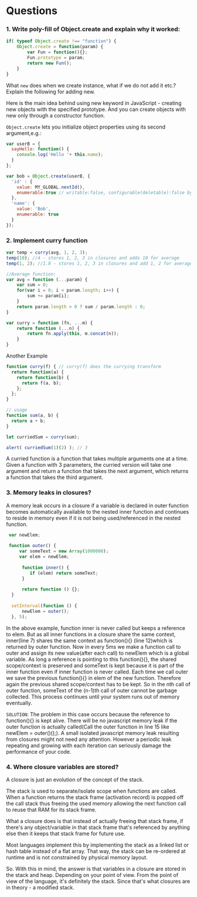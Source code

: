 # Questions

### 1. Write poly-fill of Object.create and explain why it worked:

```js
if( typeof Object.create !== "function") {
    Object.create = function(param) {
        var Fun = function(){};
        Fun.prototype = param;
        return new Fun();
    }
}
```
What `new` does when we create instance, what if we do not add it etc.? Explain the following for adding new.

Here is the main idea behind using new keyword in JavaScript - creating new objects with the specified prototype. And you can create objects with new only through a constructor function. 

`Object.create` lets you initialize object properties using its second argument,e.g.:

```js
var userB = {
  sayHello: function() {
    console.log('Hello '+ this.name);
  }
};

var bob = Object.create(userB, {
  'id' : {
    value: MY_GLOBAL.nextId(),
    enumerable:true // writable:false, configurable(deletable):false by default
  },
  'name': {
    value: 'Bob',
    enumerable: true
  }
});
```

### 2. Implement curry function

```js
var temp = curry(avg, 1, 2, 3);
temp(10); //4 - stores 1, 2, 3 in closures and adds 10 for average
temp(1, 2); //1.8 - stores 1, 2, 3 in closures and add 1, 2 for average

//Average function:
var avg = function (...param) {
    var sum = 0;
    for(var i = 0; i < param.length; i++) {
        sum += param[i];
    }
    return param.length > 0 ? sum / param.length : 0;
}

var curry = function (fn, ...m) {
    return function (...n) {
        return fn.apply(this, m.concat(n));
    }
}
```
Another Example
```js
function curry(f) { // curry(f) does the currying transform
  return function(a) {
    return function(b) {
      return f(a, b);
    };
  };
}

// usage
function sum(a, b) {
  return a + b;
}

let curriedSum = curry(sum);

alert( curriedSum(1)(2) ); // 3
```
A curried function is a function that takes multiple arguments one at a time. Given a function with 3 parameters, the curried version will take one argument and return a function that takes the next argument, which returns a function that takes the third argument.

### 3. Memory leaks in closures?

A memory leak occurs in a closure if a variable is declared in outer function becomes automatically available to the nested inner function and continues to reside in memory even if it is not being used/referenced in the nested function.

```js
 var newElem;
 
 function outer() {
     var someText = new Array(1000000);
     var elem = newElem;
 
      function inner() {
         if (elem) return someText;
      }
 
      return function () {};
  }
 
  setInterval(function () {
      newElem = outer();
  }, 5);
```
In the above example, function inner is never called but keeps a reference to elem. But as all inner functions in a closure share the same context, inner(line 7) shares the same context as function(){} (line 12)which is returned by outer function. Now in every 5ms we make a function call to outer and assign its new value(after each call) to newElem which is a global variable. As long a reference is pointing to this function(){}, the shared scope/context is preserved and someText is kept because it is part of the inner function even if inner function is never called. Each time we call outer we save the previous function(){} in elem of the new function. Therefore again the previous shared scope/context has to be kept. So in the nth call of outer function, someText of the (n-1)th call of outer cannot be garbage collected. This process continues until your system runs out of memory eventually.

`SOLUTION`: The problem in this case occurs because the reference to function(){} is kept alive. There will be no javascript memory leak if the outer function is actually called(Call the outer function in line 15 like newElem = outer()();). A small isolated javascript memory leak resulting from closures might not need any attention. However a periodic leak repeating and growing with each iteration can seriously damage the performance of your code.

### 4. Where closure variables are stored?
A closure is just an evolution of the concept of the stack.

The stack is used to separate/isolate scope when functions are called. When a function returns the stack frame (activation record) is popped off the call stack thus freeing the used memory allowing the next function call to reuse that RAM for its stack frame.

What a closure does is that instead of actually freeing that stack frame, if there's any object/variable in that stack frame that's referenced by anything else then it keeps that stack frame for future use.

Most languages implement this by implementing the stack as a linked list or hash table instead of a flat array. That way, the stack can be re-ordered at runtime and is not constrained by physical memory layout.

So. With this in mind, the answer is that variables in a closure are stored in the stack and heap. Depending on your point of view.
From the point of view of the language, it's definitely the stack. Since that's what closures are in theory - a modified stack.
